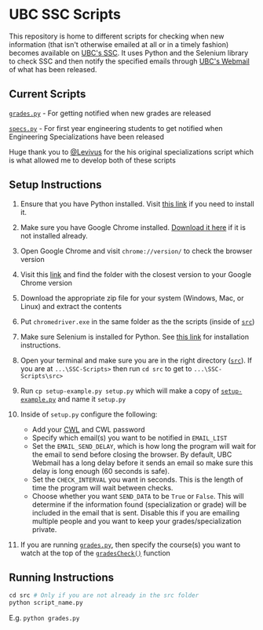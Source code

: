 # UBC SSC Scripts
This repository is home to different scripts for checking when new information (that isn't otherwise emailed at all or in a timely fashion) becomes available on [UBC's SSC](https://ssc.adm.ubc.ca/). It uses Python and the Selenium library to check SSC and then notify the specified emails through [UBC's Webmail](https://webmail.student.ubc.ca/) of what has been released.

## Current Scripts

[`grades.py`](/src/grades.py) - For getting notified when new grades are released

[`specs.py`](/src/specs.py) - For first year engineering students to get notified when Engineering Specializations have been released

Huge thank you to [@Levivus](https://github.com/Levivus) for the his original specializations script which is what allowed me to develop both of these scripts

## Setup Instructions

1. Ensure that you have Python installed. Visit [this link](https://www.python.org/downloads/) if you need to install it.
2. Make sure you have Google Chrome installed. [Download it here](https://support.google.com/chrome/answer/95346) if it is not installed already.
3. Open Google Chrome and visit `chrome://version/` to check the browser version
4. Visit this [link](https://chromedriver.storage.googleapis.com/index.html) and find the folder with the closest version to your Google Chrome version
5. Download the appropriate zip file for your system (Windows, Mac, or Linux) and extract the contents
6. Put `chromedriver.exe` in the same folder as the the scripts (inside of [`src`](/src))
7. Make sure Selenium is installed for Python. See [this link](https://www.selenium.dev/documentation/webdriver/getting_started/install_library/) for installation instructions.
8. Open your terminal and make sure you are in the right directory ([`src`](/src)). If you are at `...\SSC-Scripts>` then run `cd src` to get to `...\SSC-Scripts\src>`
9. Run `cp setup-example.py setup.py` which will make a copy of [`setup-example.py`](/src/setup-example.py) and name it `setup.py`
10. Inside of `setup.py` configure the following:

    - Add your [CWL](https://it.ubc.ca/services/accounts-passwords/campus-wide-login-cwl) and CWL password
    - Specify which email(s) you want to be notified in `EMAIL_LIST`
    - Set the `EMAIL_SEND_DELAY`, which is how long the program will wait for the email to send before closing the browser. By default, UBC Webmail has a long delay before it sends an email so make sure this delay is long enough (60 seconds is safe).
    - Set the `CHECK_INTERVAL` you want in seconds. This is the length of time the program will wait between checks.
    - Choose whether you want `SEND_DATA` to be `True` or `False`. This will determine if the information found (specialization or grade) will be included in the email that is sent. Disable this if you are emailing multiple people and you want to keep your grades/specialization private.

11. If you are running [`grades.py`](/src/grades.py), then specify the course(s) you want to watch at the top of the [`gradesCheck()`](https://github.com/ElioDiNino/SSC-Scripts/blob/1cf2ebb9f392fc1ef00598ba72778217f3060b0d/src/grades.py#L13) function

## Running Instructions
```python
cd src # Only if you are not already in the src folder
python script_name.py
```

E.g. `python grades.py`
